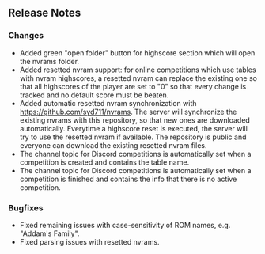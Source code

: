 ## Release Notes

### Changes

- Added green "open folder" button for highscore section which will open the nvrams folder.
- Added resetted nvram support: for online competitions which use tables with nvram highscores, a resetted nvram can replace the existing one so that all highscores of the player are set to "0" so that every change is tracked and no default score must be beaten.
- Added automatic resetted nvram synchronization with https://github.com/syd711/nvrams. The server will synchronize the existing nvrams with this repository, so that new ones are downloaded automatically. Everytime a highscore reset is executed, the server will try to use the resetted nvram if available. The repository is public and everyone can download the existing resetted nvram files.
- The channel topic for Discord competitions is automatically set when a competition is created and contains the table name.
- The channel topic for Discord competitions is automatically set when a competition is finished and contains the info that there is no active competition.

### Bugfixes

- Fixed remaining issues with case-sensitivity of ROM names, e.g. "Addam's Family".
- Fixed parsing issues with resetted nvrams.


